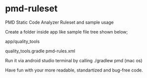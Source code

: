 # pmd-ruleset
PMD Static Code Analyzer Ruleset and sample usage

Create a folder inside app like sample file tree shown below;

app/quality_tools

quality_tools.gradle
pmd-rules.xml

Run it via android studio terminal by calling ./gradlew pmd (mac os)

Have fun with your more readable, standartized and bug-free code.
